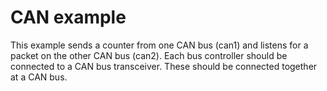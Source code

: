 # CAN example

This example sends a counter from one CAN bus (can1) and listens for a packet on the other CAN bus (can2).
Each bus controller should be connected to a CAN bus transceiver.
These should be connected together at a CAN bus.
